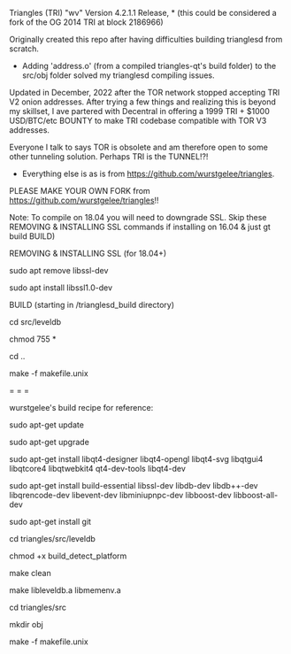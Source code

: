 Triangles (TRI) "wv" Version 4.2.1.1 Release, *
(this could be considered a fork of the OG 2014 TRI at block 2186966)

Originally created this repo after having difficulties building trianglesd from scratch. 
* Adding 'address.o' (from a compiled triangles-qt's build folder) to the src/obj folder solved my trianglesd compiling issues.

Updated in December, 2022 after the TOR network stopped accepting TRI V2 onion addresses. 
After trying a few things and realizing this is beyond my skillset, I ave partered with Decentral in offering a 1999 TRI + $1000 USD/BTC/etc BOUNTY to make TRI codebase compatible with TOR V3 addresses. 

Everyone I talk to says TOR is obsolete and am therefore open to some other tunneling solution. Perhaps TRI is the TUNNEL!?! 

* Everything else is as is from https://github.com/wurstgelee/triangles. 

PLEASE MAKE YOUR OWN FORK from https://github.com/wurstgelee/triangles!!

Note: To compile on 18.04 you will need to downgrade SSL. 
Skip these REMOVING & INSTALLING SSL commands if installing on 16.04 & just gt build BUILD)

REMOVING & INSTALLING SSL (for 18.04+)

sudo apt remove libssl-dev

sudo apt install libssl1.0-dev

BUILD (starting in /trianglesd_build directory)

cd src/leveldb

chmod 755 *

cd ..

make -f makefile.unix

= = = 

wurstgelee's build recipe for reference:

sudo apt-get update

sudo apt-get upgrade           

sudo apt-get install libqt4-designer libqt4-opengl libqt4-svg libqtgui4 libqtcore4 libqtwebkit4 qt4-dev-tools libqt4-dev

sudo apt-get install build-essential libssl-dev libdb-dev libdb++-dev libqrencode-dev  libevent-dev libminiupnpc-dev libboost-dev libboost-all-dev

sudo apt-get install git

cd triangles/src/leveldb

chmod +x build_detect_platform

make clean

make libleveldb.a libmemenv.a

cd triangles/src

mkdir obj

make -f makefile.unix



